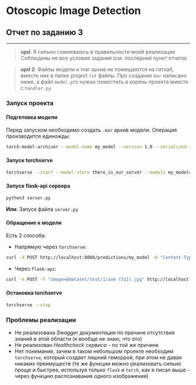 # Otoscopic Image Detection


## Отчет по заданию 3
---

> **upd**: Я сильно сомневаюсь в правильности моей реализации
> Соблюдены не все условия задания (см. последний пункт отчета)


> **upd 2**: Файлы модели и mar архив не помещаются на гитхаб, вместо них в папке project `txt` файлы. Про создание `mar` написано ниже, а файл `model.pth` нужно поместить в корень проекта вместе с `handler.py`


### Запуск проекта

#### Подготовка модели
Перед запуском необходимо создать `.mar` архив модели. Операция производится единожды:

```bash
torch-model-archiver --model-name my_model --version 1.0 --serialized-file model.pth --handler handler.py --extra-files "class_mapping.json" --export-path there_is_our_server --force
```

#### Запуск torchserve
```bash
torchserve --start --model-store there_is_our_server --models my_model=my_model.mar --ncs --disable-token-auth
```

#### Запуск flask-api сервера
```bash
python3 server.py
```

**Или**:
Запуск файла `server.py`

#### Обращение к модели
Есть 2 способа:

- Напрямую через `torchserve`:
```bash
curl -X POST http://localhost:8080/predictions/my_model -H "Content-Type: image/jpeg" --data-binary "@path.jpg
```
- Через `flask-api`:
```bash
curl -X POST -F "image=@dataset/test/1/aom (511).jpg" http://localhost:5000/predict
```

#### Остановка torchserve
```bash
torchserve --stop
```

### Проблемы реализации
- Не реализована *Swagger документация* по причине отсутствия знаний в этой области (я вообще не знаю, что это)
- Не реализован *Healthcheck сервиса* - по той же причине
- Нет понимания, зачем в таком небольшом проекте необходим `torchserve`, который создает лишний геморрой, при этом не давая никаких преимуществ (те же функции можно реализовать сильно проще и быстрее, используя только `flask` и `torch`, как я писал выше - через функцию распознавания одного изображения)

